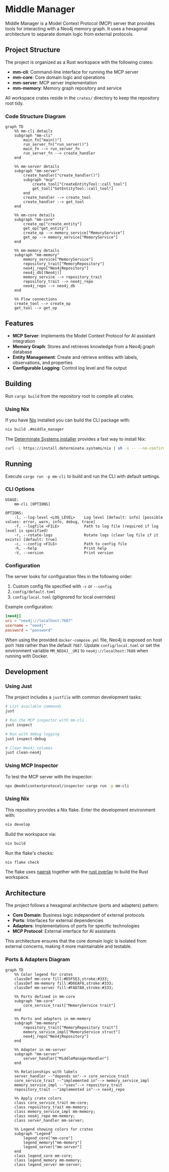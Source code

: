 # Middle Manager

Middle Manager is a Model Context Protocol (MCP) server that provides tools for interacting with a Neo4j memory graph. It uses a hexagonal architecture to separate domain logic from external protocols.

## Project Structure

The project is organized as a Rust workspace with the following crates:

- **mm-cli**: Command-line interface for running the MCP server
- **mm-core**: Core domain logic and operations
- **mm-server**: MCP server implementation
- **mm-memory**: Memory graph repository and service

All workspace crates reside in the `crates/` directory to keep the repository root tidy.

### Code Structure Diagram

```mermaid
graph TD
    %% mm-cli details
    subgraph "mm-cli"
        main_fn["main()"]
        run_server_fn["run_server()"]
        main_fn --> run_server_fn
        run_server_fn --> create_handler
    end

    %% mm-server details
    subgraph "mm-server"
        create_handler["create_handler()"]
        subgraph "mcp"
            create_tool["CreateEntityTool::call_tool"]
            get_tool["GetEntityTool::call_tool"]
        end
        create_handler --> create_tool
        create_handler --> get_tool
    end

    %% mm-core details
    subgraph "mm-core"
        create_op["create_entity"]
        get_op["get_entity"]
        create_op --> memory_service["MemoryService"]
        get_op --> memory_service["MemoryService"]
    end

    %% mm-memory details
    subgraph "mm-memory"
        memory_service["MemoryService"]
        repository_trait["MemoryRepository"]
        neo4j_repo["Neo4jRepository"]
        neo4j_db[(Neo4j)]
        memory_service --> repository_trait
        repository_trait --> neo4j_repo
        neo4j_repo --> neo4j_db
    end

    %% Flow connections
    create_tool --> create_op
    get_tool --> get_op
```

## Features

- **MCP Server**: Implements the Model Context Protocol for AI assistant integration
- **Memory Graph**: Stores and retrieves knowledge from a Neo4j graph database
- **Entity Management**: Create and retrieve entities with labels, observations, and properties
- **Configurable Logging**: Control log level and file output

## Building

Run `cargo build` from the repository root to compile all crates.

### Using Nix

If you have [Nix](https://nixos.org/) installed you can build the CLI package with:

```bash
nix build .#middle_manager
```

The [Determinate Systems installer](https://install.determinate.systems/nix) provides a fast way to install Nix:

```bash
curl -L https://install.determinate.systems/nix | sh -s -- --no-confirm
```

## Running

Execute `cargo run -p mm-cli` to build and run the CLI with default settings.

### CLI Options

```
USAGE:
    mm-cli [OPTIONS]

OPTIONS:
    -l, --log-level <LOG_LEVEL>    Log level [default: info] [possible values: error, warn, info, debug, trace]
    -f, --logfile <FILE>           Path to log file (required if log level is specified)
    -r, --rotate-logs              Rotate logs (clear log file if it exists) [default: true]
    -c, --config <FILE>            Path to config file
    -h, --help                     Print help
    -V, --version                  Print version
```

### Configuration

The server looks for configuration files in the following order:
1. Custom config file specified with `-c` or `--config`
2. `config/default.toml`
3. `config/local.toml` (gitignored for local overrides)

Example configuration:

```toml
[neo4j]
uri = "neo4j://localhost:7687"
username = "neo4j"
password = "password"
```

When using the provided `docker-compose.yml` file, Neo4j is exposed on host
port `7688` rather than the default `7687`. Update `config/local.toml` or set
the environment variable `MM_NEO4J__URI` to `neo4j://localhost:7688` when
running with Docker.

## Development

### Using Just

The project includes a `justfile` with common development tasks:

```bash
# List available commands
just

# Run the MCP inspector with mm-cli
just inspect

# Run with debug logging
just inspect-debug

# Clean Neo4j volumes
just clean-neo4j
```

### Using MCP Inspector

To test the MCP server with the inspector:

```bash
npx @modelcontextprotocol/inspector cargo run -p mm-cli
```

### Using Nix

This repository provides a Nix flake. Enter the development environment with:

```bash
nix develop
```

Build the workspace via:

```bash
nix build
```

Run the flake's checks:

```bash
nix flake check
```

The flake uses [naersk](https://github.com/nix-community/naersk) together
with the [rust overlay](https://github.com/oxalica/rust-overlay) to build the
Rust workspace.

## Architecture

The project follows a hexagonal architecture (ports and adapters) pattern:

- **Core Domain**: Business logic independent of external protocols
- **Ports**: Interfaces for external dependencies
- **Adapters**: Implementations of ports for specific technologies
- **MCP Protocol**: External interface for AI assistants

This architecture ensures that the core domain logic is isolated from external concerns, making it more maintainable and testable.

### Ports & Adapters Diagram

```mermaid
graph TD
    %% Color legend for crates
    classDef mm-core fill:#D5F5E3,stroke:#333;
    classDef mm-memory fill:#D6EAF8,stroke:#333;
    classDef mm-server fill:#FAD7A0,stroke:#333;

    %% Ports defined in mm-core
    subgraph "mm-core"
        core_service_trait["MemoryService trait"]
    end

    %% Ports and adapters in mm-memory
    subgraph "mm-memory"
        repository_trait["MemoryRepository trait"]
        memory_service_impl["MemoryService struct"]
        neo4j_repo["Neo4jRepository"]
    end

    %% Adapter in mm-server
    subgraph "mm-server"
        server_handler["MiddleManagerHandler"]
    end

    %% Relationships with labels
    server_handler --"depends on"--> core_service_trait
    core_service_trait --"implemented in"--> memory_service_impl
    memory_service_impl --"uses"--> repository_trait
    repository_trait --"implemented in"--> neo4j_repo

    %% Apply crate colors
    class core_service_trait mm-core;
    class repository_trait mm-memory;
    class memory_service_impl mm-memory;
    class neo4j_repo mm-memory;
    class server_handler mm-server;

    %% Legend showing colors for crates
    subgraph "Legend"
        legend_core["mm-core"]
        legend_memory["mm-memory"]
        legend_server["mm-server"]
    end
    class legend_core mm-core;
    class legend_memory mm-memory;
    class legend_server mm-server;
```
